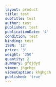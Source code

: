 ```yaml
---
layout: product
title: test
subTitle: test
author: test
publisher: test
publicationDate: '4'
condition: test
binding: test
ISBN: '12'
price: '3'
weight: '250'
quantity: 2
summary: gfdjdyd
vimeo: jhgchgc
videoCaption: khghgch
published: 'true'
---
```


